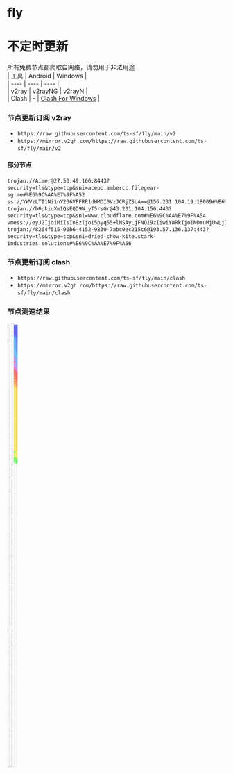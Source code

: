 # fly
# 不定时更新
所有免费节点都爬取自网络，请勿用于非法用途  
|  工具  | Android  | Windows  |  
|  ----  | ----   | ----  |  
| v2ray  | [v2rayNG](https://github.com/2dust/v2rayNG/releases) | [v2rayN](https://github.com/2dust/v2rayN/releases) |  
| Clash  | - | [Clash For Windows](https://github.com/2dust/clashN/releases) | 
  
### 节点更新订阅  v2ray
- `https://raw.githubusercontent.com/ts-sf/fly/main/v2`  
- `https://mirror.v2gh.com/https://raw.githubusercontent.com/ts-sf/fly/main/v2`  

#### 部分节点  
``` 
trojan://Aimer@27.50.49.166:8443?security=tls&type=tcp&sni=acepo.ambercc.filegear-sg.me#%E6%9C%AA%E7%9F%A52
ss://YWVzLTI1Ni1nY206VFFRR1dHMDI0VzJCRjZSUA==@156.231.104.19:18009#%E6%9C%AA%E7%9F%A53
trojan://b0pkiuXmIQsEQD9W_yT5rsGr@43.201.104.156:443?security=tls&type=tcp&sni=www.cloudflare.com#%E6%9C%AA%E7%9F%A54
vmess://eyJ2IjoiMiIsInBzIjoi5pyq55+lNSAyLjFNQi9zIiwiYWRkIjoiNDYuMjUwLjIzNy4xOTYiLCJwb3J0IjoiMjk5OTkiLCJpZCI6ImIzMWZjMTM0LTk3OGUtNDE3Ni04NTc5LTgxMDdkNmEwY2VkZSIsImFpZCI6IjAiLCJzY3kiOiJhdXRvIiwibmV0IjoidGNwIiwidHlwZSI6Im5vbmUiLCJob3N0IjoiIiwicGF0aCI6IiIsInRscyI6IiIsInNuaSI6IiIsInRlc3RfbmFtZSI6IjUifQ==
trojan://8264f515-90b6-4152-9830-7abc0ec215c6@193.57.136.137:443?security=tls&type=tcp&sni=dried-chow-kite.stark-industries.solutions#%E6%9C%AA%E7%9F%A56
```
### 节点更新订阅  clash
- `https://raw.githubusercontent.com/ts-sf/fly/main/clash`  
- `https://mirror.v2gh.com/https://raw.githubusercontent.com/ts-sf/fly/main/clash`  

### 节点测速结果
![image](traffic.png)
